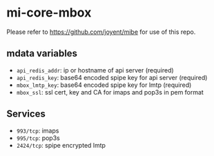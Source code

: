 mi-core-mbox
============

Please refer to https://github.com/joyent/mibe for use of this repo.

## mdata variables

- <code>api_redis_addr</code>: ip or hostname of api server (required)
- <code>api_redis_key</code>: base64 encoded spipe key for api server (required)
- <code>mbox_lmtp_key</code>: base64 encoded spipe key for lmtp (required)
- <code>mbox_ssl</code>: ssl cert, key and CA for imaps and pop3s in pem format


## Services

- <code>993/tcp</code>: imaps
- <code>995/tcp</code>: pop3s
- <code>2424/tcp</code>: spipe encrypted lmtp
